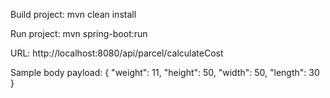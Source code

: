 Build project: mvn clean install

Run project: mvn spring-boot:run

URL: http://localhost:8080/api/parcel/calculateCost

Sample body payload:
{
    "weight": 11,
    "height": 50,
    "width": 50,
    "length": 30
}
